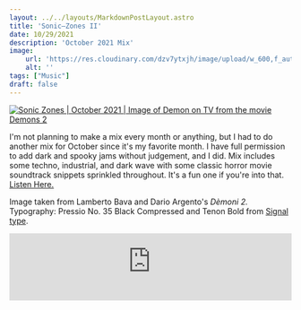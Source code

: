 ```yaml
---
layout: ../../layouts/MarkdownPostLayout.astro
title: 'Sonic—Zones II'
date: 10/29/2021
description: 'October 2021 Mix'
image:
    url: 'https://res.cloudinary.com/dzv7ytxjh/image/upload/w_600,f_auto,q_60/v1739499355/61df95d4dc841c2d8db9676b_20211021_SZ02_ART.png_S_1_hrikmq.jpg'
    alt: ''
tags: ["Music"]
draft: false
---
```



<a href="https://www.mixcloud.com/metal-flowers/soniczones-october-21/" target="_blank"><img class="blog-post-image-lg" img src="https://res.cloudinary.com/dzv7ytxjh/image/upload/v1739499355/61df95d4dc841c2d8db9676b_20211021_SZ02_ART.png_S_1_hrikmq.jpg" alt="Sonic Zones | October 2021 | Image of Demon on TV from the movie Demons 2"></a>

I'm not planning to make a mix every month or anything, but I had to do another mix for October since it's my favorite month. I have full permission to add dark and spooky jams without judgement, and I did. Mix includes some techno, industrial, and dark wave with some classic horror movie soundtrack snippets sprinkled throughout. It's a fun one if you're into that. [Listen Here.](https://www.mixcloud.com/metal-flowers/soniczones-october-21/)

Image taken from Lamberto Bava and Dario Argento's _Dèmoni 2._ 
Typography: Pressio No. 35 Black Compressed and Tenon Bold from [Signal type](https://signalfoundry.com). 

<iframe width="100%" height="120" src="https://player-widget.mixcloud.com/widget/iframe/?hide_cover=1&feed=%2Fmetal-flowers%2Fsoniczones-october-21%2F" frameborder="0" allow="encrypted-media; fullscreen; autoplay; idle-detection; speaker-selection; web-share;" ></iframe>